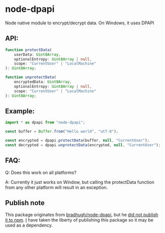 # node-dpapi
Node native module to encrypt/decrypt data. On Windows, it uses DPAPI

## API:
```typescript
function protectData(
    userData: Uint8Array,
    optionalEntropy: Uint8Array | null,
    scope: "CurrentUser" | "LocalMachine"
): Uint8Array;

function unprotectData(
    encryptedData: Uint8Array,
    optionalEntropy: Uint8Array | null,
    scope: "CurrentUser" | "LocalMachine"
): Uint8Array;
```

## Example:
```javascript
import * as dpapi from "node-dpapi";

const buffer = Buffer.from("Hello world", "utf-8");

const encrypted = dpapi.protectData(buffer, null, "CurrentUser");
const decrypted = dpapi.unprotectData(encrypted, null, "CurrentUser");
```

## FAQ:
Q: Does this work on all platforms?

A: Currently it just works on Window, but calling the protectData function from any other platform will result in an exception.

## Publish note
This package originates from [bradhugh/node-dpapi](https://github.com/bradhugh/node-dpapi), but he [did not publish it to npm](https://github.com/bradhugh/node-dpapi/issues/1).  [I](https://github.com/daguej) have taken the liberty of publishing this package so it may be used as a dependency.
